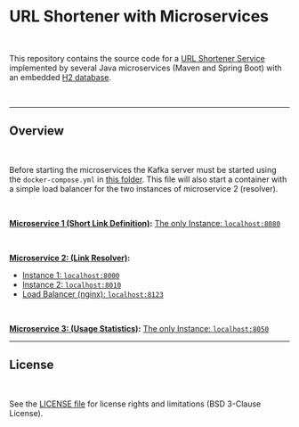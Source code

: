 # URL Shortener with Microservices #

<br>

This repository contains the source code for a [URL Shortener Service](https://en.wikipedia.org/wiki/URL_shortening)
implemented by several Java microservices (Maven and Spring Boot) with an embedded [H2 database](https://www.h2database.com).

<br>

----

## Overview ##

<br>

Before starting the microservices the Kafka server must be started using the `docker-compose.yml`
in [this folder](./Kafka/).
This file will also start a container with a simple load balancer for the two instances
of microservice 2 (resolver).

<br>

**[Microservice 1 (Short Link Definition)](Microservice1_Definition/):** [The only Instance: `localhost:8080`](http://localhost:8080)

<br>

**[Microservice 2: (Link Resolver)](Microservice2_Resolver/):**
* [Instance 1: `localhost:8000`](http://localhost:8000)
* [Instance 2: `localhost:8010`](http://localhost:8010)
* [Load Balancer (nginx): `localhost:8123`](http://localhost:8123)

<br>

**[Microservice 3: (Usage Statistics)](Microservice3_LinkStatistics/):** [The only Instance: `localhost:8050`](http://localhost:8050)

----

## License ##

<br>

See the [LICENSE file](LICENSE.md) for license rights and limitations (BSD 3-Clause License).

<br>